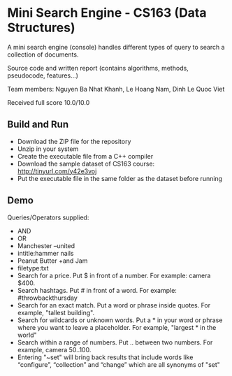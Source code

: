 # Mini Search Engine - CS163 (Data Structures)
A mini search engine (console) handles different types of query to search a collection of documents.

Source code and written report (contains algorithms, methods, pseudocode, features...)

Team members: Nguyen Ba Nhat Khanh, Le Hoang Nam, Dinh Le Quoc Viet

Received full score 10.0/10.0

## Build and Run
- Download the ZIP file for the repository
- Unzip in your system
- Create the executable file from a C++ compiler
- Download the sample dataset of CS163 course: http://tinyurl.com/y42e3voj
- Put the executable file in the same folder as the dataset before running

## Demo



Queries/Operators supplied:
- AND
- OR
- Manchester –united
- intitle:hammer nails
- Peanut Butter +and Jam
- filetype:txt
- Search for a price. Put $ in front of a number. For example: camera $400.
- Search hashtags. Put # in front of a word. For example: #throwbackthursday
- Search for an exact match. Put a word or phrase inside quotes. For example, "tallest building".
- Search for wildcards or unknown words. Put a * in your word or phrase where you want to leave
a placeholder. For example, "largest * in the world"
- Search within a range of numbers. Put .. between two numbers. For example, camera $50..$100.
- Entering "~set" will bring back results that include words like “configure”, “collection” and “change”
which are all synonyms of "set"
